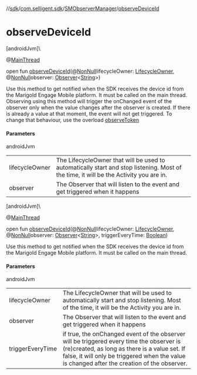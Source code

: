 //[sdk](../../../index.md)/[com.selligent.sdk](../index.md)/[SMObserverManager](index.md)/[observeDeviceId](observe-device-id.md)

# observeDeviceId

[androidJvm]\

@[MainThread](https://developer.android.com/reference/kotlin/androidx/annotation/MainThread.html)

open fun [observeDeviceId](observe-device-id.md)(@[NonNull](https://developer.android.com/reference/kotlin/androidx/annotation/NonNull.html)lifecycleOwner: [LifecycleOwner](https://developer.android.com/reference/kotlin/androidx/lifecycle/LifecycleOwner.html), @[NonNull](https://developer.android.com/reference/kotlin/androidx/annotation/NonNull.html)observer: [Observer](https://developer.android.com/reference/kotlin/androidx/lifecycle/Observer.html)&lt;[String](https://developer.android.com/reference/kotlin/java/lang/String.html)&gt;)

Use this method to get notified when the SDK receives the device id from the Marigold Engage Mobile platform. It must be called on the main thread. Observing using this method will trigger the onChanged event of the observer only when the value changes after the observer is created. If there is already a value at that moment, the event will not get triggered. To change that behaviour, use the overload [observeToken](observe-token.md)

#### Parameters

androidJvm

| | |
|---|---|
| lifecycleOwner | The LifecycleOwner that will be used to automatically start and stop listening. Most of the time, it will be the Activity you are in. |
| observer | The Observer that will listen to the event and get triggered when it happens |

[androidJvm]\

@[MainThread](https://developer.android.com/reference/kotlin/androidx/annotation/MainThread.html)

open fun [observeDeviceId](observe-device-id.md)(@[NonNull](https://developer.android.com/reference/kotlin/androidx/annotation/NonNull.html)lifecycleOwner: [LifecycleOwner](https://developer.android.com/reference/kotlin/androidx/lifecycle/LifecycleOwner.html), @[NonNull](https://developer.android.com/reference/kotlin/androidx/annotation/NonNull.html)observer: [Observer](https://developer.android.com/reference/kotlin/androidx/lifecycle/Observer.html)&lt;[String](https://developer.android.com/reference/kotlin/java/lang/String.html)&gt;, triggerEveryTime: [Boolean](https://kotlinlang.org/api/latest/jvm/stdlib/kotlin/-boolean/index.html))

Use this method to get notified when the SDK receives the device id from the Marigold Engage Mobile platform. It must be called on the main thread.

#### Parameters

androidJvm

| | |
|---|---|
| lifecycleOwner | The LifecycleOwner that will be used to automatically start and stop listening. Most of the time, it will be the Activity you are in. |
| observer | The Observer that will listen to the event and get triggered when it happens |
| triggerEveryTime | if true, the onChanged event of the observer will be triggered every time the observer is (re)created, as long as there is a value set. If false, it will only be triggered when the value is changed after the creation of the observer. |
